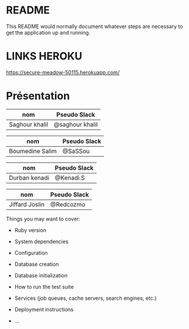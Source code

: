 # README

This README would normally document whatever steps are necessary to get the
application up and running.

# LINKS HEROKU

https://secure-meadow-50115.herokuapp.com/
# Présentation
nom            | Pseudo Slack
 ------------  | -------------
Saghour khalil | @saghour khalil

nom            | Pseudo Slack
  ------------ | -------------
Boumedine Salim| @SaSSou

nom            | Pseudo Slack
 ------------  | -------------
Durban kenadi  | @Kenadi.S


nom            | Pseudo Slack
  ------------ | -------------
Jiffard Joslin | @Redcozmo



Things you may want to cover:

* Ruby version

* System dependencies

* Configuration

* Database creation

* Database initialization

* How to run the test suite

* Services (job queues, cache servers, search engines, etc.)

* Deployment instructions

* ...
